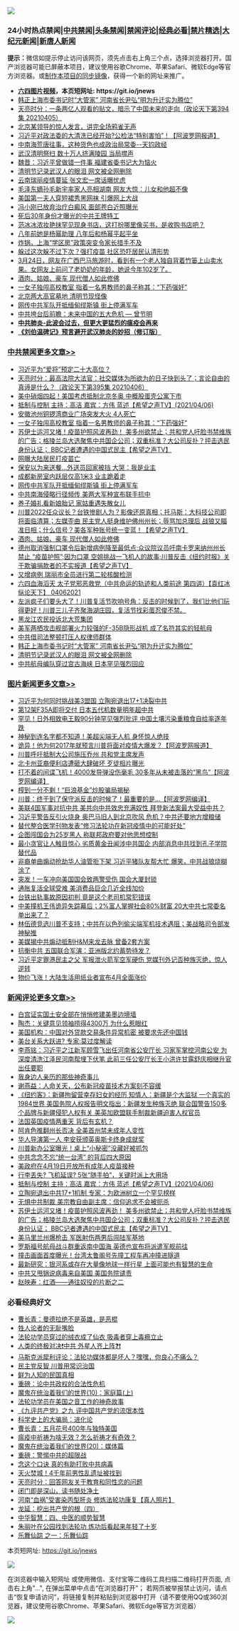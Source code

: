 ![](https://raw.githubusercontent.com/fqnews/bnews/master/64photo/fqnews-qr.jpg)

<div id="tt">
<h3>24小时热点禁闻|<a href="#%E4%B8%AD%E5%85%B1%E7%A6%81%E9%97%BB%E6%9B%B4%E5%A4%9A%E6%96%87%E7%AB%A0">中共禁闻</a>|<a href="#%E5%9B%BE%E7%89%87%E6%96%B0%E9%97%BB%E6%9B%B4%E5%A4%9A%E6%96%87%E7%AB%A0">头条禁闻</a>|<a href="#%E6%96%B0%E9%97%BB%E8%AF%84%E8%AE%BA%E6%9B%B4%E5%A4%9A%E6%96%87%E7%AB%A0">禁闻评论|<a href="#%E5%BF%85%E7%9C%8B%E7%BB%8F%E5%85%B8%E5%A5%BD%E6%96%87">经典必看|<a href="/video.md#%E7%A6%81%E7%89%87%E7%B2%BE%E9%80%89">禁片精选</a>|<a href="https://github.com/fqnews/djy/blob/master/gb/nf1351518.md#1">大纪元新闻</a>|<a href="https://github.com/fqnews/ntdtv/blob/master/gb/prog204.md#1">新唐人新闻</a></h3>
<div><b>提示：</b>微信如提示停止访问该网页，须先点击右上角三个点，选择浏览器打开。国产浏览器可能已屏蔽本项目，建议使用谷歌Chrome、苹果Safari、微软Edge等官方浏览器。或<a href="https://github.com/fqnews/bnews/blob/master/%E5%88%B6%E4%BD%9Cgit%E7%A6%81%E9%97%BB%E9%95%9C%E5%83%8F.md">制作本项目的同步镜像</a>，获得一个新的网址来推广。</div>
<ul>
<li><b><a href="http://d1.bdrive.tk/64.mp4" target="_blank">六四图片视频</a>，本页短网址: https://git.io/jnews</b></li>
<li><a href="/cbnews/20210406/1520691.md">韩正上海市委书记时“大管家” 河南省长尹弘“明为升迁实为腾位”</a></li>
<li><a href="/cbnews/20210406/1520524.md">天亮时分：一条两亿人观看的贴文，暗示了中国未来的走向（政论天下第394集 20210405）</a></li>
<li><a href="/comments/20210406/1520836.md">北京某领导的惊人发言，讲完全场鸦雀无声</a></li>
<li><a href="/cbnews/20210406/1520585.md">习近平对政法委的大清洗已经开始?公检法“特别害怕”！【阿波罗网报道】</a></li>
<li><a href="/bannedvideo/20210406/1520701.md">中南海荒唐往事，这种货色也成政治局常委--天钧政经</a></li>
<li><a href="/cbnews/20210406/1520527.md">武汉清明祭扫 数十万人挤满陵园 当局噤声</a></li>
<li><a href="/comments/20210406/1520725.md">魏晋：习近平曾做错一件事 福建省委书记大为恼火</a></li>
<li><a href="/cbnews/20210406/1520679.md">清明节记录武汉人的眼泪 网文被全网删除</a></li>
<li><a href="/cbnews/20210406/1520611.md">云南瑞丽疫情蔓延 张文宏一席话曝忧虑</a></li>
<li><a href="/comments/20210407/1521015.md">毛泽东嫡孙毛新宇率家人亮相湖南 网友大惊：儿女和他超不像</a></li>
<li><a href="/cnnews/20210406/1520694.md">美国第一夫人穿短裙秀黑网袜 引爆网上大战</a></li>
<li><a href="/cnnews/20210406/1520555.md">冯小刚已放弃治疗白癜风 面部苍白近照曝光</a></li>
<li><a href="/cnnews/20210406/1520799.md">死后30年身份才曝光的中共王牌特工</a></li>
<li><a href="/yule/20210407/1520980.md">范冰冰浓妆艳抹罕见现身书店，这打扮哪里像买书，是收购书店吧？</a></li>
<li><a href="/yule/20210406/1520779.md">八年前她是杨幂助理 八年后和杨幂平起平坐</a></li>
<li><a href="/cnnews/20210407/1521047.md">炸锅，上海“学区房”政策突变令家长措手不及</a></li>
<li><a href="/cbnews/20210406/1520526.md">躲过这次躲不过下次？强打疫苗 社区恐吓居民认清形势</a></li>
<li><a href="/bannedvideo/20210406/1520715.md">3月24日，网友在广西巴马旅游时，看到有一个老人独自背着竹篓上山卖水果。女网友上前问了老奶奶的年龄，她说今年102岁了。</a></li>
<li><a href="/cbnews/20210406/1520851.md">酒肉、姑娘、豪车 现代僧人如此修佛</a></li>
<li><a href="/cbnews/20210407/1521119.md">一女子独闯高校教室 指着一名男教师的鼻子称其：“下药强奸”</a></li>
<li><a href="/cnnews/20210407/1521071.md">北京两大高官墓地 清明节现怪像</a></li>
<li><a href="/cbnews/20210407/1521028.md">网传中共军队开抵缅甸缪斯镇 街上停满军车</a></li>
<li><a href="/comments/20210406/1520574.md">中共垮台后前瞻：未来中国的五大危机 — 曾节明</a></li>
<li><b><a href="/comments/20200211/1275071.md" target="_blank">中共肺炎-此波会过去，但更大更猛烈的瘟疫会再来</a></b></li>
<li><b><a href="/comments/20200207/1272816.md" target="_blank">《刘伯温碑记》预言避开武汉肺炎的妙招（修订版）</a></b></li>
</ul>
</div>

<div class="catlist">
<h3><a href="/cbnews/" target="_blank">中共禁闻</a><span><a href="/cbnews/" target="_blank" rel="nofollow">更多文章>></a></span></h3>
<ul>
<li><a href="/cbnews/20210407/1521217.md" target="_blank">习近平为“爱将”预定二十大高位？</a></li>
<li><a href="/cbnews/20210407/1521215.md" target="_blank">天亮时分：最高法院大法官：社交媒体为所欲为的日子快到头了；言论自由的真谛是什么？（政论天下第395集 20210406）</a></li>
<li><a href="/cbnews/20210407/1521183.md" target="_blank">美中硝烟四起！美国考虑抵制北京冬奥 中概股蛋壳公寓下市</a></li>
<li><a href="/comments/20210407/1521148.md" target="_blank">抵制与控制  主持：高洁  嘉宾：方伟  蓝述【希望之声TV】(2021/04/06)</a></li>
<li><a href="/cbnews/20210407/1521137.md" target="_blank">安徽池州铜锣湾商业广场突发大火 4人死亡</a></li>
<li><a href="/cbnews/20210407/1521119.md" target="_blank">一女子独闯高校教室 指着一名男教师的鼻子称其：“下药强奸”</a></li>
<li><a href="/comments/20210407/1521118.md" target="_blank">苏伊士运河又堵！疫苗护照风波再劲！ 美多州欲禁止；共和党人吁脸书禁维族的广告；格陵兰岛大选聚焦中共国企公司；双重标准？大公司反扑？抨击选民身份认证； BBC记者遭遇的中国式民主【希望之声TV】</a></li>
<li><a href="/cbnews/20210407/1521080.md" target="_blank">网曝大陆居民打疫苗亡</a></li>
<li><a href="/cbnews/20210407/1521042.md" target="_blank">保安以为来送餐…外送员回家被挡 大哭：我是业主</a></li>
<li><a href="/cbnews/20210407/1521041.md" target="_blank">成都新房室内跃层仅高1米3 业主跪着走</a></li>
<li><a href="/cbnews/20210407/1521028.md" target="_blank">网传中共军队开抵缅甸缪斯镇 街上停满军车</a></li>
<li><a href="/cbnews/20210407/1520989.md" target="_blank">中共南海侵略行径频传 美两大军种宣布联手抗中</a></li>
<li><a href="/cbnews/20210407/1520965.md" target="_blank">养子婚礼看新娘胎记 家姑重遇失散女儿</a></li>
<li><a href="/comments/20210407/1520959.md" target="_blank">川普2022任众议长？台铁惨剧人为？影像还原真相；托马斯：大科技公司即将面临清算；左媒歪曲 民主党人挺身维护佛州州长；辱骂加总理后 战狼又瞄准日相；什么信号？美各军种账号统一变蓝！【希望之声TV】</a></li>
<li><a href="/cbnews/20210406/1520851.md" target="_blank">酒肉、姑娘、豪车 现代僧人如此修佛</a></li>
<li><a href="/comments/20210406/1520819.md" target="_blank">德州取消强制口罩令后新增病例降至最低点;众议院议员吁南卡罗来纳州州长禁止 &#8220;疫苗护照&#8221;;因为口罩 空姐挑战一飞机人的故事;川普反击《纽约时报》关于欺骗捐款者的不实报道【希望之声TV】</a></li>
<li><a href="/cbnews/20210406/1520808.md" target="_blank">又增病例 瑞丽市全员进行第二轮核酸检测</a></li>
<li><a href="/comments/20210406/1520794.md" target="_blank">六四血海滔天  太子党邪恶救党（中共命运的轨迹和人类前途  第四讲）【袁红冰纵论天下】 04062021</a></li>
<li><a href="/comments/20210406/1520792.md" target="_blank">左派疯子们要头大了！川普复活节吹响号角：反击的时候到了，我们比他们玩得更好！川普三儿子齐聚海湖庄园，复活节找彩蛋忍俊不禁。</a></li>
<li><a href="/cbnews/20210406/1520736.md" target="_blank">黑龙江农民投诉北大荒集团</a></li>
<li><a href="/cbnews/20210406/1520728.md" target="_blank">美军两栖攻击舰部署火力较强的F-35B隐形战机 成了名符其实的轻航母</a></li>
<li><a href="/cbnews/20210406/1520711.md" target="_blank">中共借司法整顿打压人权律师群体</a></li>
<li><a href="/cbnews/20210406/1520691.md" target="_blank">韩正上海市委书记时“大管家” 河南省长尹弘“明为升迁实为腾位”</a></li>
<li><a href="/cbnews/20210406/1520679.md" target="_blank">清明节记录武汉人的眼泪 网文被全网删除</a></li>
<li><a href="/cbnews/20210406/1520646.md" target="_blank">中共航母编队穿过宫古海峡 日本罕见强烈回应</a></li>

</ul>
</div>
<div class="catlist">
<h3><a href="/topimagenews/" target="_blank">图片新闻</a><span><a href="/topimagenews/" target="_blank" rel="nofollow">更多文章>></a></span></h3>
<ul>
<li><a href="/topimagenews/20210407/1521136.md" target="_blank">习近平为何同时挑战美3盟国 立陶宛退出17+1决裂中共</a></li>
<li><a href="/topimagenews/20210406/1520690.md" target="_blank">第12架F35A即将交付 日本五代机数量明年超中共</a></li>
<li><a href="/topimagenews/20210406/1520399.md" target="_blank">罕见！日外相致电王毅90分钟罕见强烈批评 中国土壤污染重粮食自给率逐年跌</a></li>
<li><a href="/topimagenews/20210405/1519948.md" target="_blank">神秘到连名字都不知道！美超尖端无人机 身怀惊人绝技</a></li>
<li><a href="/topimagenews/20210405/1519899.md" target="_blank">诡异！他为何2017年就预言川普将面对疫情大爆发？【阿波罗网报道】</a></li>
<li><a href="/topimagenews/20210405/1519818.md" target="_blank">川普呼吁抵制大公司施压乔州 共和党主席发声</a></li>
<li><a href="/topimagenews/20210405/1519671.md" target="_blank">北卡州亚裔便利店遭砸大肆破坏 歹徒相片曝光</a></li>
<li><a href="/topimagenews/20210404/1519440.md" target="_blank">打不着的间谍飞机！4000发导弹没伤毫毛 30多年从未被击落的“黑鸟”【阿波罗网编译】</a></li>
<li><a href="/topimagenews/20210404/1519402.md" target="_blank">榨到一分不剩！“巨浪基金”炒股骗局揭秘</a></li>
<li><a href="/topimagenews/20210404/1519391.md" target="_blank">川普：终于到了保守派反击的时候了！最重要的是…【阿波罗网编译】</a></li>
<li><a href="/topimagenews/20210404/1519149.md" target="_blank">美联4国军事对抗中共 美共向中共效忠充满奴性 拜登新法案最大受益中共？</a></li>
<li><a href="/topimagenews/20210403/1518960.md" target="_blank">习近平警告反引火烧身 奥巴马旧人到北京吹风 危机？中共还要地方增粮储</a></li>
<li><a href="/comments/20210403/1518906.md" target="_blank">替代整合医学刊物发表“修习法轮功在新冠疫情中的可能好处”</a></li>
<li><a href="/topimagenews/20210403/1518554.md" target="_blank">企图闯国会为25岁黑人 称联邦政府要对他思想控制</a></li>
<li><a href="/topimagenews/20210403/1518546.md" target="_blank">最小贪官让人触目惊心 劣质黄金丑闻涉中共国企 内部消息中共找到孔子学院替代品</a></li>
<li><a href="/topimagenews/20210403/1518528.md" target="_blank">非裔单曲煽动抢劫华人油管拒下架 习近平猪队友帮大忙 爆笑，中共战狼烧糊涂了</a></li>
<li><a href="/topimagenews/20210403/1518459.md" target="_blank">突发！一车冲向美国国会致两警受伤 国会大厦封锁</a></li>
<li><a href="/topimagenews/20210403/1518446.md" target="_blank">通胀复活全球受难 美消费品巨企几近全线加价</a></li>
<li><a href="/topimagenews/20210402/1518285.md" target="_blank">台铁出轨事故原因初判 竟是这个老司机常犯错误</a></li>
<li><a href="/topimagenews/20210402/1517957.md" target="_blank">中美撞机王伟诡异失踪幕后；2%富人掌握社会80%财富 20大中共七常委名单出来了？</a></li>
<li><a href="/topimagenews/20210402/1517873.md" target="_blank">林伍德竞选川普不支持；中共在以色列偷尖端军机技术遇阻；美战略司令部发神秘推</a></li>
<li><a href="/topimagenews/20210402/1517863.md" target="_blank">美媒揭中共煽动抵制H&#038;M来龙去脉 曾备2套方案</a></li>
<li><a href="/topimagenews/20210402/1517862.md" target="_blank">抗衡中共 五国联合军演：亚洲版北约蓄势待发？</a></li>
<li><a href="/topimagenews/20210402/1517842.md" target="_blank">习近平定罪港民主之父 军报泄火箭军空军硬伤 党媒刊外记否种族灭绝，惊人逆转</a></li>
<li><a href="/topimagenews/20210402/1517841.md" target="_blank">物价飞涨！大陆生活用纸业者宣布4月全面涨价</a></li>

</ul>
</div>
<div class="catlist">
<h3><a href="/comments/" target="_blank">新闻评论</a><span><a href="/comments/" target="_blank" rel="nofollow">更多文章>></a></span></h3>
<ul>
<li><a href="/comments/20210407/1521208.md" target="_blank">白宫证实国土安全部在悄悄修建美墨边境墙</a></li>
<li><a href="/comments/20210407/1521205.md" target="_blank">陶杰：关键意见领袖捞得4300万 为什么惹眼红</a></li>
<li><a href="/comments/20210407/1521204.md" target="_blank">美国机构：中国对外贷款交易条件异常机密 被要求先还中国钱</a></li>
<li><a href="/comments/20210407/1521202.md" target="_blank">美台关系大跃进? 专家:莫过度解读</a></li>
<li><a href="/comments/20210407/1521194.md" target="_blank">李燕铭：习近平之江新军顾雪飞出任河南省公安厅长 习家军掌控河南公安 为深度清洗江泽民河南帮埋下伏笔 此前三任公安厅长王小洪许甘露舒庆相继升官出任要职</a></li>
<li><a href="/comments/20210407/1521193.md" target="_blank">我身边人亲历的那些神奇事儿</a></li>
<li><a href="/comments/20210407/1521184.md" target="_blank">谢燕益：人命关天，公布新冠疫苗技术方案刻不容缓</a></li>
<li><a href="/comments/20210407/1521177.md" target="_blank">《纽约客》：新疆拘留营幸存妇女的经历 知情人：新疆是个大监狱 一个真实的1984世界 美国务院人权报告明文指出：新疆发生种族灭绝 联合国警告150多个品牌与新疆侵犯人权有关 美英加欧盟联手制裁新疆迫害人权官员</a></li>
<li><a href="/comments/20210407/1521172.md" target="_blank">法国英国疫情两重天 背后有玄机？</a></li>
<li><a href="/comments/20210407/1521169.md" target="_blank">阿肯色推翻州长否决 全美首州禁未成年人变性</a></li>
<li><a href="/comments/20210407/1521167.md" target="_blank">华人导演第一人 李安获颁英奥斯卡终身成就奖</a></li>
<li><a href="/comments/20210407/1521166.md" target="_blank">川普新办公室曝光！桌上“小秘密”没藏好被抓包</a></li>
<li><a href="/comments/20210407/1521165.md" target="_blank">中共念念不忘“统一台湾” 的背后四大原因</a></li>
<li><a href="/comments/20210407/1521161.md" target="_blank">美政府在4月19日开放所有成年人疫苗接种</a></li>
<li><a href="/comments/20210407/1521160.md" target="_blank">行李丢失? 飞机延误? 5张“随手拍”，关键时派上大用场</a></li>
<li><a href="/comments/20210407/1521148.md" target="_blank">抵制与控制  主持：高洁  嘉宾：方伟  蓝述【希望之声TV】(2021/04/06)</a></li>
<li><a href="/comments/20210407/1521135.md" target="_blank">立陶宛退出中共17+1机制 专家：为欧洲树立一个罕见榜样</a></li>
<li><a href="/comments/20210407/1521129.md" target="_blank">无惧中共制裁 美宗教自由副主席：信仰追求不会被扼杀</a></li>
<li><a href="/comments/20210407/1521118.md" target="_blank">苏伊士运河又堵！疫苗护照风波再劲！ 美多州欲禁止；共和党人吁脸书禁维族的广告；格陵兰岛大选聚焦中共国企公司；双重标准？大公司反扑？抨击选民身份认证； BBC记者遭遇的中国式民主【希望之声TV】</a></li>
<li><a href="/comments/20210407/1521111.md" target="_blank">美马里兰州爆枪击 军医射伤两男后闯陆军基地</a></li>
<li><a href="/comments/20210407/1521096.md" target="_blank">罗斯福号航母战斗群重返南中国海 英德也宣布将派遣军舰前往</a></li>
<li><a href="/comments/20210407/1521095.md" target="_blank">撞击画面首度曝光！台湾太鲁阁号先撞工程车再冲撞进隧道</a></li>
<li><a href="/comments/20210407/1521094.md" target="_blank">最新研究：银河系或存在大量像地球一样行星 上面可能也有智慧的生命</a></li>
<li><a href="/comments/20210407/1521088.md" target="_blank">中共又甩锅说病毒来自美国 美国务院谴责</a></li>
<li><a href="/comments/20210407/1521077.md" target="_blank">赵映寿：红酒——通往奴役的片断之二</a></li>

</ul>
</div>

<div class="catlist">
<h3>必看经典好文</h3>
<ul>
<li><a href="/comments/20180726/727420.md" target="_blank">曹长青：曼德拉绝不是英雄，是恶棍</a></li>
<li><a href="/comments/20200606/783250.md" target="_blank">牲人论者的无耻嘴脸</a></li>
<li><a href="/comments/20210317/1506773.md" target="_blank">法轮功学员穿过的绒衣成了仙衣 吸毒者穿上毒瘾立止</a></li>
<li><a href="/cbnews/20210119/1470579.md" target="_blank">人类的终极对决❗中共 外星人齐上阵❓❗</a></li>
<li><a href="/comments/20210207/1482940.md" target="_blank">马斯克派犀利评论：法轮功媒体都是坏人？嘿嘿，你良心不痛么？</a></li>
<li><a href="/comments/20200621/1348236.md" target="_blank">民主党反智 川普用常识治国</a></li>
<li><a href="/comments/20200926/1403589.md" target="_blank">鲜为人知的民国真相</a></li>
<li><a href="/comments/20200705/783271.md" target="_blank">重磅：论中共政权的合法性危机</a></li>
<li><a href="/topimagenews/20180529/950153.md" target="_blank">魔鬼在统治着我们的世界(10)：家庭篇(上)</a></li>
<li><a href="/comments/20200511/1326751.md" target="_blank">法轮功学员在美国之音工作的神奇故事</a></li>
<li><a href="/bookonline/20131116/201045.md" target="_blank">《九评共产党》之九 评中国共产党的流氓本性</a></li>
<li><a href="/comments/20200605/783246.md" target="_blank">科学史上的大骗局：进化论</a></li>
<li><a href="/comments/20200713/1359796.md" target="_blank">曹长青：五月花号400年与独特美国</a></li>
<li><a href="/comments/20200502/1322275.md" target="_blank">瘟疫中祈祷为啥无效？怎么祈祷才有奇效？</a></li>
<li><a href="/comments/20180725/976787.md" target="_blank">魔鬼在统治着我们的世界(20)：媒体篇</a></li>
<li><a href="/comments/20200717/1362287.md" target="_blank">重磅：警惕中共的超限战</a></li>
<li><a href="/comments/20200707/1357090.md" target="_blank">念这个口诀 真的有助打败中共病毒</a></li>
<li><a href="/ccpdope/20181219/1049286.md" target="_blank">天火焚城！4千年前男性乱遗址被找到</a></li>
<li><a href="/cbnews/20200916/1397196.md" target="_blank">天亮时分：回答网友关于教育和同性恋的问题</a></li>
<li><a href="/tculture/20200803/1373949.md" target="_blank">闭门即是深山，读书随处净土</a></li>
<li><a href="/comments/20210329/1514622.md" target="_blank">河南“血祸”受害染丙型肝炎 修炼法轮功康复【真人照片】</a></li>
<li><a href="/comments/20200930/1405812.md" target="_blank">龙延：挖出共产党的根（四）</a></li>
<li><a href="/comments/20200605/783247.md" target="_blank">中华智慧：四、中医的顺势智慧</a></li>
<li><a href="/comments/20210216/1488271.md" target="_blank">朱丽叶在公园找到法轮功 炼功后看起来年轻了十岁</a></li>
<li><a href="/tculture/20170710/789533.md" target="_blank">乐舞仙踪 之一：乐舞仙踪</a></li>

</ul>
</div>

本页短网址: https://git.io/jnews

![](https://raw.githubusercontent.com/fqnews/bnews/master/64photo/fqnews-qr.jpg)

在浏览器中输入短网址 或使用微信、支付宝等二维码工具扫描二维码打开页面, 点击右上角"...", 在弹出菜单中点击“在浏览器打开”； 若网页被举报禁止访问，请点击“恢复申请访问”，将链接复制并粘贴到浏览器中打开（请不要使用QQ或360浏览器，建议使用谷歌Chrome、苹果Safari、微软Edge等官方浏览器）

![](https://raw.githubusercontent.com/fqnews/bnews/master/64photo/wx.jpg)